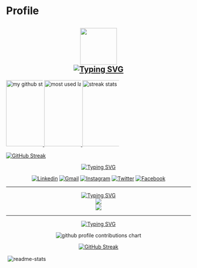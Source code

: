 # Profile

<h2 align="center">
    <img src="spaceship.gif" width="100">
    <br>
<div>
    <a href="https://git.io/typing-svg">
    <img src="https://readme-typing-svg.demolab.com?font=Fira+Code&color=00ff00&center=true&vCenter=true&width=435&lines=Hi%2C+I'm+Induwara" alt="Typing SVG" />
    </a>
</div>		
</h2>

<a href="https://github.com/induwarafernando/">
<img height="180em" src="https://camo.githubusercontent.com/566d9005248b1166b87a28bad1d4a0fa6a71ae0aa4004db707b29e22a4ed9757/68747470733a2f2f6769746875622d726561646d652d73746174732d6361726f6c34322e76657263656c2e6170702f6170693f757365726e616d653d4361726f6c343226636f756e745f707269766174653d747275652673686f775f69636f6e733d74727565267468656d653d6d69646e696768742d707572706c6526686964655f626f726465723d7472756526686964655f7469746c653d74727565" alt="my github stats" data-canonical-src="https://github-readme-stats-induwarafernando.vercel.app/api?username=induwarafernando&amp;count_private=true&amp;show_icons=true&amp;theme=midnight-purple&amp;hide_border=true&amp;hide_title=true" style="max-width: 100;">
</a>


<a href="https://github.com/induwarafernando/">
<img height="180em" src="https://camo.githubusercontent.com/527db46400266ef557d48b624b3432d8195a24098a953a8cf5caa9d64ce5e21e/68747470733a2f2f6769746875622d726561646d652d73746174732d6361726f6c34322e76657263656c2e6170702f6170692f746f702d6c616e67732f3f757365726e616d653d4361726f6c3432267468656d653d6d69646e696768742d707572706c6526686964655f626f726465723d74727565266c61796f75743d636f6d7061637426637573746f6d5f7469746c653d4d6f73742b557365642b4c616e6775616765732a266c616e67735f636f756e743d3130" alt="most used languages" data-canonical-src="https://github-readme-stats-induwarafernando.vercel.app/api/top-langs/?username=induwarafernando&amp;theme=midnight-purple&amp;hide_border=true&amp;layout=compact&amp;custom_title=Most+Used+Languages*&amp;langs_count=10" style="max-width: 100;">
</a>


<a href="https://github.com/induwarafernando/github-readme-streak-stats">
<img height="180em" src="https://camo.githubusercontent.com/83ef43ba429bc64afb3b5de41b6c6c68e29b9d26aaf68a47d4d92628c2390081/68747470733a2f2f73747265616b2d73746174732e64656d6f6c61622e636f6d2f3f757365723dinduwarafernando&amp;theme=midnight-purple&amp;hide_border=true" alt="streak stats" data-canonical-src="https://streak-stats.demolab.com/?user=induwarafernando&amp;theme=midnight-purple&amp;hide_border=true" style="max-width: 100;">
</a>

[![GitHub Streak](https://github-readme-streak-stats.herokuapp.com/?user=induwarafernando&theme=midnight-purple)](https://git.io/streak-stats)


<div align="center">
    <a href="https://git.io/typing-svg">
        <img src="https://readme-typing-svg.demolab.com?font=Fira+Code&duration=1&pause=1&color=ABD200&center=true&vCenter=true&repeat=false&width=435&lines=My+Socials" alt="Typing SVG" />
    </a>
    <br>

[![Linkedin](https://img.shields.io/badge/LinkedIn-0077B5?style=for-the-badge&logo=linkedin&logoColor=white)](https://www.linkedin.com/in/induwara-fernando-994396243/)
[![Gmail](https://img.shields.io/badge/Gmail-D14836?style=for-the-badge&logo=gmail&logoColor=white)](mailto:induwarafernando9@gmail.com)
[![Instagram](https://img.shields.io/badge/Instagram-E4405F?style=for-the-badge&logo=instagram&logoColor=white)](https://www.instagram.com/__.induwara/)
[![Twitter](https://img.shields.io/badge/Twitter-1DA1F2?style=for-the-badge&logo=twitter&logoColor=white&link=https%3A%2F%2Ftwitter.com%2Fitzluminara)](https://twitter.com/itzluminara)
[![Facebook](https://img.shields.io/badge/Facebook-1877F2?style=for-the-badge&logo=facebook&logoColor=white)](https://www.facebook.com/eternal.burn/)
<div>
<hr> 

<p align="center">
    <a href="https://git.io/typing-svg">
        <img src="https://readme-typing-svg.demolab.com?font=Fira+Code&duration=1&pause=1&color=ABD200&center=true&vCenter=true&repeat=false&width=435&lines=Languages+and+Tools" alt="Typing SVG" />
    </a>
    <br>
    <a href="https://skillicons.dev">
        <img src="https://skillicons.dev/icons?i=js,py,cs,html,css,bash,linux,git" />
        <br>
        <img src="https://skillicons.dev/icons?i=vscode,ps" />
    </a>
</p>
<hr>

<div align="center">
    <a href="https://git.io/typing-svg">
        <img src="https://readme-typing-svg.demolab.com?font=Fira+Code&duration=1&pause=1&color=ABD200&center=true&vCenter=true&repeat=false&width=435&lines=My+Contributions" alt="Typing SVG" />
    </a>
</div>

<p align="center" >
	<picture>
	  <source media="(prefers-color-scheme: dark)"  srcset="https://raw.githubusercontent.com/induwarafernando/induwarafernando/output-3d-contrib/profile-custom-hacker.svg" />
	  <img alt="github profile contributions chart"    src="https://raw.githubusercontent.com/induwarafernando/induwarafernando/output-3d-contrib/profile-custom-hacker.svg" />
	</picture>
</p>

[![GitHub Streak](http://github-readme-streak-stats.herokuapp.com?user=induwarafernando&theme=merko&hide_border=true&ring=16FF00&fire=16FF00)](https://git.io/streak-stats)


<p align="left">&nbsp;<img align="center" src="https://github-readme-stats.vercel.app/api?username=induwarafernando&show_icons=true&theme=merko&rank_icon=github&hide_border=true&locale=en" alt="readme-stats" />
